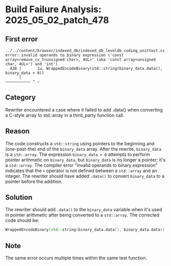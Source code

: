 # Build Failure Analysis: 2025_05_02_patch_478

## First error

```
../../content/browser/indexed_db/indexed_db_leveldb_coding_unittest.cc:430:75: error: invalid operands to binary expression ('const array<remove_cv_t<unsigned char>, 4UL>' (aka 'const array<unsigned char, 4UL>') and 'int')
  430 |       1u, WrappedEncodeBinary(std::string(binary_data.data(), binary_data + 0))
      |                                                               ~~~~~~~~~~~ ^ ~
```

## Category
Rewriter encountered a case where it failed to add .data() when converting a C-style array to std::array in a third_party function call.

## Reason
The code constructs a `std::string` using pointers to the beginning and (one-past-the) end of the `binary_data` array. After the rewrite, `binary_data` is a `std::array`. The expression `binary_data + 0` attempts to perform pointer arithmetic on `binary_data`, but `binary_data` is no longer a pointer; it's a `std::array`. The compiler error "invalid operands to binary expression" indicates that the `+` operator is not defined between a `std::array` and an integer. The rewriter should have added `.data()` to convert `binary_data` to a pointer before the addition.

## Solution
The rewriter should add `.data()` to the `binary_data` variable when it's used in pointer arithmetic after being converted to a `std::array`. The corrected code should be:

```c++
WrappedEncodeBinary(std::string(binary_data.data(), binary_data.data() + 0))
```

## Note
The same error occurs multiple times within the same test function.
